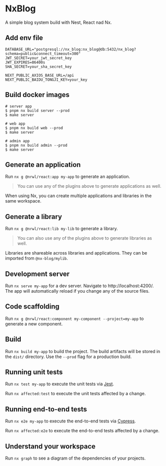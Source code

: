 # NxBlog

A simple blog system build with Nest, React nad Nx.

## Add env file

```env
DATABASE_URL="postgresql://nx_blog:nx_blog@db:5432/nx_blog?schema=public&connect_timeout=300"
JWT_SECRET=your_jwt_secret_key
JWT_EXPIRES=86400s
SHA_SECRET=your_sha_secret_key

NEXT_PUBLIC_AXIOS_BASE_URL=/api
NEXT_PUBLIC_BAIDU_TONGJI_KEY=your_key
```

## Build docker images

```shell
# server app
$ pnpm nx build server --prod
$ make server

# web app
$ pnpm nx build web --prod
$ make server

# admin app
$ pnpm nx build admin --prod
$ make server
```

## Generate an application

Run `nx g @nrwl/react:app my-app` to generate an application.

> You can use any of the plugins above to generate applications as well.

When using Nx, you can create multiple applications and libraries in the same workspace.

## Generate a library

Run `nx g @nrwl/react:lib my-lib` to generate a library.

> You can also use any of the plugins above to generate libraries as well.

Libraries are shareable across libraries and applications. They can be imported from `@nx-blog/mylib`.

## Development server

Run `nx serve my-app` for a dev server. Navigate to http://localhost:4200/. The app will automatically reload if you change any of the source files.

## Code scaffolding

Run `nx g @nrwl/react:component my-component --project=my-app` to generate a new component.

## Build

Run `nx build my-app` to build the project. The build artifacts will be stored in the `dist/` directory. Use the `--prod` flag for a production build.

## Running unit tests

Run `nx test my-app` to execute the unit tests via [Jest](https://jestjs.io).

Run `nx affected:test` to execute the unit tests affected by a change.

## Running end-to-end tests

Run `nx e2e my-app` to execute the end-to-end tests via [Cypress](https://www.cypress.io).

Run `nx affected:e2e` to execute the end-to-end tests affected by a change.

## Understand your workspace

Run `nx graph` to see a diagram of the dependencies of your projects.
